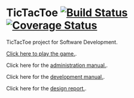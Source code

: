 # TicTacToe [![Build Status](https://travis-ci.org/NerdirMedSkapgerdir/TicTacToe.svg?branch=master)](https://travis-ci.org/NerdirMedSkapgerdir/TicTacToe) [![Coverage Status](https://coveralls.io/repos/NerdirMedSkapgerdir/TicTacToe/badge.png?branch=master)](https://coveralls.io/r/NerdirMedSkapgerdir/TicTacToe?branch=master)

TicTacToe project for Software Development.

[Click here to play the game.](http://nerdir.herokuapp.com/).

Click here for the [administration manual.](documents/admin_manual.md).

Click here for the [development manual.](documents/dev_manual.md).

Click here for the [design report.](documents/design_report.md).
